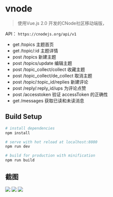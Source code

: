 # vnode

> 使用Vue.js 2.0 开发的CNode社区移动端版，

API： `https://cnodejs.org/api/v1`

- get /topics 主题首页
- get /topic/:id 主题详情
- post /topics 新建主题
- post /topics/update 编辑主题
- post /topic_collect/collect 收藏主题
- post /topic_collect/de_collect 取消主题
- post /topic/:topic_id/replies 新建评论
- post /reply/:reply_id/ups 为评论点赞
- post /accesstoken 验证 accessToken 的正确性
- get /messages 获取已读和未读消息

## Build Setup

``` bash
# install dependencies
npm install

# serve with hot reload at localhost:8080
npm run dev

# build for production with minification
npm run build
```

## 截图
![](http://of30nsqpd.bkt.clouddn.com/md/03Snip20170308_6.png)
![](http://of30nsqpd.bkt.clouddn.com/md/03Snip20170308_7.png)
![](http://of30nsqpd.bkt.clouddn.com/md/03Snip20170308_8.png)
